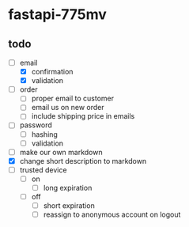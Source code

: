 # fastapi-775mv

## todo

- [ ] email
  - [x] confirmation
  - [x] validation
- [ ] order
  - [ ] proper email to customer
  - [ ] email us on new order
  - [ ] include shipping price in emails
- [ ] password
  - [ ] hashing
  - [ ] validation
- [ ] make our own markdown
- [x] change short description to markdown
- [ ] trusted device
  - [ ] on
    - [ ] long expiration
  - [ ] off
    - [ ] short expiration
    - [ ] reassign to anonymous account on logout